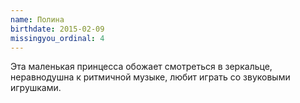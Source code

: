 ```yaml
---
name: Полина
birthdate: 2015-02-09
missingyou_ordinal: 4
---
```

Эта маленькая принцесса обожает смотреться в зеркальце, неравнодушна к ритмичной музыке, любит играть со звуковыми
игрушками.
